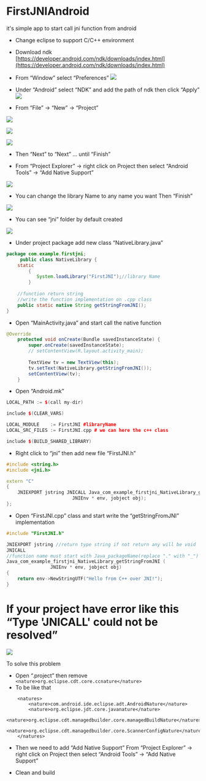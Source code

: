 # FirstJNIAndroid
it's simple app to start call jni function from android 

 - Change eclipse to support C/C++ environment

 - Download ndk 
[https://developer.android.com/ndk/downloads/index.html](https://developer.android.com/ndk/downloads/index.html)
 
 - From “Window” select “Preferences”
![](https://github.com/sallySalem/FirstJNIAndroid/blob/master/Images/1.png)

 - Under “Android” select “NDK” and add the path of ndk then click “Apply”
![](https://github.com/sallySalem/FirstJNIAndroid/blob/master/Images/2.png)

 - From “File” -> “New” -> “Project”

![](https://github.com/sallySalem/FirstJNIAndroid/blob/master/Images/3.png)

![](https://github.com/sallySalem/FirstJNIAndroid/blob/master/Images/4.png)

![](https://github.com/sallySalem/FirstJNIAndroid/blob/master/Images/5.png)

 - Then “Next” to “Next” … until “Finish”

 - From “Project Explorer” -> right click on Project then select “Android Tools”  -> “Add Native Support”

![](https://github.com/sallySalem/FirstJNIAndroid/blob/master/Images/6.png)

 - You can change the library Name to any name you want Then “Finish”

![](https://github.com/sallySalem/FirstJNIAndroid/blob/master/Images/7.png)

 - You can see “jni” folder by default created

![](https://github.com/sallySalem/FirstJNIAndroid/blob/master/Images/8.png)

 - Under project package add new class “NativeLibrary.java”
``` Java      
package com.example.firstjni;
     public class NativeLibrary {
	static
        {
           System.loadLibrary("FirstJNI");//library Name
        }
    
	//function return string 
	//write the function implementation on .cpp class
    public static native String getStringFromJNI(); 
}      
```

 - Open “MainActivity.java”  and start call the native function
``` Java      
@Override
	protected void onCreate(Bundle savedInstanceState) {
		super.onCreate(savedInstanceState);
		// setContentView(R.layout.activity_main);
	
		TextView tv = new TextView(this);
		tv.setText(NativeLibrary.getStringFromJNI());
		setContentView(tv);
	}
```
 - Open “Android.mk”
``` C++     
LOCAL_PATH := $(call my-dir)

include $(CLEAR_VARS)

LOCAL_MODULE    := FirstJNI #libraryName
LOCAL_SRC_FILES := FirstJNI.cpp # we can here the c++ class 

include $(BUILD_SHARED_LIBRARY)  
```
 - Right click to “jni” then add new file “FirstJNI.h”
``` C++
#include <string.h>
#include <jni.h>

extern "C"
{
	JNIEXPORT jstring JNICALL Java_com_example_firstjni_NativeLibrary_getStringFromJNI
                        JNIEnv * env, jobject obj);
};

```

 - Open “FirstJNI.cpp” class and start write the “getStringFromJNI” implementation 
``` c++
#include "FirstJNI.h"

JNIEXPORT jstring //return type string if not return any will be void
JNICALL
//function name must start with Java_packageName(replace "." with "_") then libraryName then functionName
Java_com_example_firstjni_NativeLibrary_getStringFromJNI (
                JNIEnv * env, jobject obj)
{
	return env->NewStringUTF("Hello from C++ over JNI!");
}

```

# If your project have error like this “Type 'JNICALL' could not be resolved”
![](https://github.com/sallySalem/FirstJNIAndroid/blob/master/Images/9.png)

To solve this problem 

* Open “.project” then remove
`      <nature>org.eclipse.cdt.core.ccnature</nature>     `
* To be like that
```
    <natures>
		<nature>com.android.ide.eclipse.adt.AndroidNature</nature>
		<nature>org.eclipse.jdt.core.javanature</nature>
		<nature>org.eclipse.cdt.managedbuilder.core.managedBuildNature</nature>
		<nature>org.eclipse.cdt.managedbuilder.core.ScannerConfigNature</nature>
	</natures>

```
* Then we need to add “Add Native Support”
From “Project Explorer” -> right click on Project then select “Android Tools”  -> “Add Native Support”

* Clean and build
